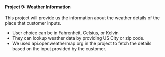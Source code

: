 
#### Project 9: Weather Information

This project will provide us the information about the weather details of the place that customer inputs.
* User choice can be in Fahrenheit, Celsius, or Kelvin
* They can lookup weather data by providing US City or zip code.
* We used api.openweathermap.org in the project to fetch the details based on the input provided by the customer. 
